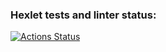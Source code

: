 ### Hexlet tests and linter status:
[![Actions Status](https://github.com/DedMazai36/frontend-project-11/workflows/hexlet-check/badge.svg)](https://github.com/DedMazai36/frontend-project-11/actions)